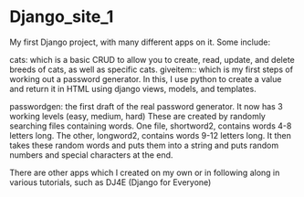 # Django_site_1
My first Django project, with many different apps on it. Some include:

cats: which is a basic CRUD to allow you to create, read, update, and delete breeds of cats, as well as specific cats.
giveitem:: which is my first steps of working out a password generator. In this, I use python to create a value and return it in HTML using django views, models, and templates.

passwordgen: the first draft of the real password generator. It now has 3 working levels (easy, medium, hard)  These are created by randomly searching files containing words. One file, shortword2, contains words 4-8 letters long. The other, longword2, contains words 9-12 letters long. It then takes these random words and puts them into a string and puts random numbers and special characters at the end.

There are other apps which I created on my own or in following along in various tutorials, such as DJ4E (Django for Everyone)
